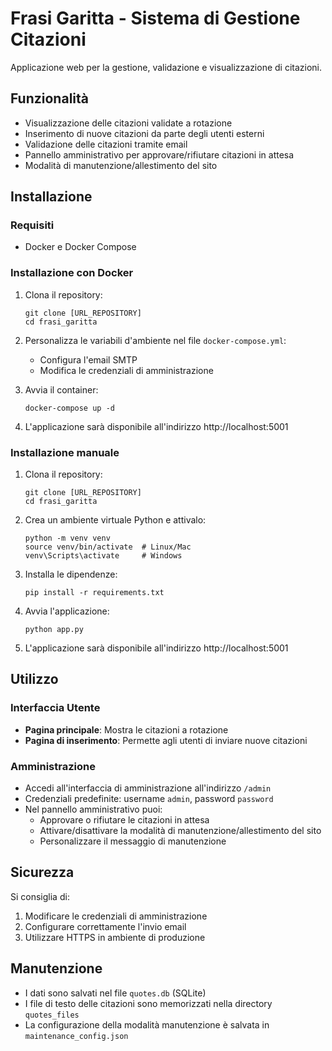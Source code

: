 # Frasi Garitta - Sistema di Gestione Citazioni

Applicazione web per la gestione, validazione e visualizzazione di citazioni.

## Funzionalità

- Visualizzazione delle citazioni validate a rotazione
- Inserimento di nuove citazioni da parte degli utenti esterni
- Validazione delle citazioni tramite email
- Pannello amministrativo per approvare/rifiutare citazioni in attesa
- Modalità di manutenzione/allestimento del sito

## Installazione

### Requisiti

- Docker e Docker Compose

### Installazione con Docker

1. Clona il repository:
   ```
   git clone [URL_REPOSITORY]
   cd frasi_garitta
   ```

2. Personalizza le variabili d'ambiente nel file `docker-compose.yml`:
   - Configura l'email SMTP
   - Modifica le credenziali di amministrazione

3. Avvia il container:
   ```
   docker-compose up -d
   ```

4. L'applicazione sarà disponibile all'indirizzo http://localhost:5001

### Installazione manuale

1. Clona il repository:
   ```
   git clone [URL_REPOSITORY]
   cd frasi_garitta
   ```

2. Crea un ambiente virtuale Python e attivalo:
   ```
   python -m venv venv
   source venv/bin/activate  # Linux/Mac
   venv\Scripts\activate     # Windows
   ```

3. Installa le dipendenze:
   ```
   pip install -r requirements.txt
   ```

4. Avvia l'applicazione:
   ```
   python app.py
   ```

5. L'applicazione sarà disponibile all'indirizzo http://localhost:5001

## Utilizzo

### Interfaccia Utente

- **Pagina principale**: Mostra le citazioni a rotazione
- **Pagina di inserimento**: Permette agli utenti di inviare nuove citazioni

### Amministrazione

- Accedi all'interfaccia di amministrazione all'indirizzo `/admin`
- Credenziali predefinite: username `admin`, password `password`
- Nel pannello amministrativo puoi:
  - Approvare o rifiutare le citazioni in attesa
  - Attivare/disattivare la modalità di manutenzione/allestimento del sito
  - Personalizzare il messaggio di manutenzione

## Sicurezza

Si consiglia di:
1. Modificare le credenziali di amministrazione
2. Configurare correttamente l'invio email
3. Utilizzare HTTPS in ambiente di produzione

## Manutenzione

- I dati sono salvati nel file `quotes.db` (SQLite)
- I file di testo delle citazioni sono memorizzati nella directory `quotes_files`
- La configurazione della modalità manutenzione è salvata in `maintenance_config.json`